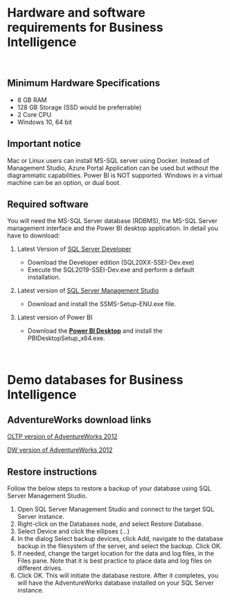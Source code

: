 # Hardware and software requirements for Business Intelligence
&nbsp;

## Minimum Hardware Specifications
- 8 GB RAM
- 128 GB Storage (SSD would be preferrable)
- 2 Core CPU
- Windows 10, 64 bit

## Important notice
Mac or Linux users can install MS-SQL server using Docker. Instead of Management Studio, Azure Portal Application can be used but without the diagrammatic capabilities. Power BI is NOT supported. Windows in a virtual machine can be an option, or dual boot. 

## Required software 
You will need the MS-SQL Server database (RDBMS), the MS-SQL Server management interface and the Power BI desktop application.
In detail you have to download:

1.  Latest Version of [SQL Server Developer](https://www.microsoft.com/en-us/sql-server/sql-server-downloads)
    - Download the Developer edition (SQL20XX-SSEI-Dev.exe)
    - Execute the SQL2019-SSEI-Dev.exe and perform a default installation.

2.  Latest version of [SQL Server Management Studio](https://docs.microsoft.com/en-us/sql/ssms/download-sql-server-management-studio-ssms?view=sql-server-ver15)
    - Download and install the SSMS-Setup-ENU.exe file.

3. Latest version of Power BI
   - Download the **[Power BI Desktop](https://www.microsoft.com/en-us/download/details.aspx?id=58494)** and install the PBIDesktopSetup_x64.exe.

&nbsp;
&nbsp;

# Demo databases for Business Intelligence

## AdventureWorks download links 

[OLTP version of AdventureWorks 2012](https://github.com/Microsoft/sql-server-samples/releases/download/adventureworks/AdventureWorks2012.bak)

[DW version of AdventureWorks 2012](https://github.com/Microsoft/sql-server-samples/releases/download/adventureworks/AdventureWorksDW2012.bak)

## Restore instructions
Follow the below steps to restore a backup of your database using SQL Server Management Studio.

1. Open SQL Server Management Studio and connect to the target SQL Server instance.
2. Right-click on the Databases node, and select Restore Database.
3. Select Device and click the ellipses (...)
4. In the dialog Select backup devices, click Add, navigate to the database backup in the filesystem of the server, and select the backup. Click OK.
5. If needed, change the target location for the data and log files, in the Files pane. Note that it is best practice to place data and log files on different drives.
6. Click OK. This will initiate the database restore. After it completes, you will have the AdventureWorks database installed on your SQL Server instance.
